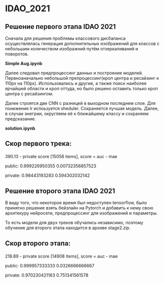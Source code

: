 # IDAO_2021


## Решение первого этапа IDAO 2021


<p>Сначала для решения проблемы классового дисбаланса осуществлялась генерация дополнительных 
изображений для классов с небольшим количеством изображний путём отзеркаливаний и поворотов. </p>

<b>  Simple Aug.ipynb </b>

<p> Далее следовал предпроцессинг данных и построение моделей. Первноаначально небольшой препроцессинг(кроп центра и ресайзинг к 110px на 110px). 
Использовались и другие, а также поиск наиболее ярчайшей области и кроп оттуда, 
но было решено оставить только кроп центра с ресайзингом. </p>

<p> Далее строятся две CNN с разницей в выходном последнем слое. 
Для понижения lr испоьзуется sheduler. Сохраняется лучшая модель. 
Далее, в случае энегрии, округляем её к ближайшему классу и сохраняем предсказание. </p>

<b> solution.ipynb </b>

##  <p> Скор первого трека: </p>
 
<p> 390.13 - private score [15058 items], score = auc - mae </p>
<p> public: 0.999226950355 0.00732356857523  </p>
<p> private: 0.98443193283 0.594302032142   </p>


## Решение второго этапа IDAO 2021

<p> В виду того, что некоторое время был недоступен tensorflow, было принятно решение взять бейзлайн на Pytorch 
и добавить к нему свою архитекуру нейросети, предпроцессинг для изображений и параметры.</p>

<p> То есть модели для двух треков обучались независимо, поэтому обучение для второго этапа находится в архиве stage2.zip.</p>

## <p> Скор второго этапа: </p>

<p> 218.89 - private score [14908 items], score = auc - mae  </p>
<p> public: 0.999957333333 0.0326666666667 </p>
<p> private: 0.970230421163 0.751341561578 </p>


